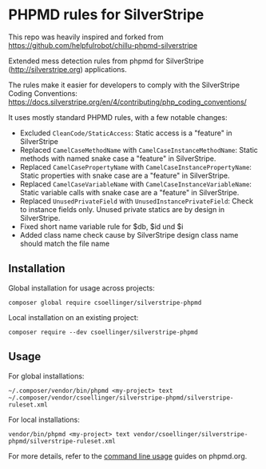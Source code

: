 # PHPMD rules for SilverStripe

This repo was heavily inspired and forked from https://github.com/helpfulrobot/chillu-phpmd-silverstripe

Extended mess detection rules from phpmd for SilverStripe (http://silverstripe.org) applications.

The rules make it easier for developers to comply with the SilverStripe Coding Conventions: https://docs.silverstripe.org/en/4/contributing/php_coding_conventions/

It uses mostly standard PHPMD rules, with a few notable changes:

* Excluded `CleanCode/StaticAccess`: Static access is a "feature" in SilverStripe
* Replaced `CamelCaseMethodName` with `CamelCaseInstanceMethodName`: Static methods with named snake case a "feature"
  in SilverStripe.
* Replaced `CamelCasePropertyName` with `CamelCaseInstancePropertyName`: Static properties with snake case are a
  "feature" in SilverStripe.
* Replaced `CamelCaseVariableName` with `CamelCaseInstanceVariableName`: Static variable calls with snake case are a
  "feature" in SilverStripe.
* Replaced `UnusedPrivateField` with `UnusedInstancePrivateField`: Check to instance fields only. Unused private
  statics are by design in SilverStripe.
* Fixed short name variable rule for $db, $id und $i
* Added class name check cause by SilverStripe design class name should match the file name

## Installation

Global installation for usage across projects:

	composer global require csoellinger/silverstripe-phpmd

Local installation on an existing project:

	composer require --dev csoellinger/silverstripe-phpmd

## Usage

For global installations:

	~/.composer/vendor/bin/phpmd <my-project> text ~/.composer/vendor/csoellinger/silverstripe-phpmd/silverstripe-ruleset.xml

For local installations:

	vendor/bin/phpmd <my-project> text vendor/csoellinger/silverstripe-phpmd/silverstripe-ruleset.xml

For more details, refer to the [command line usage](http://phpmd.org/documentation/index.html) guides on phpmd.org.
